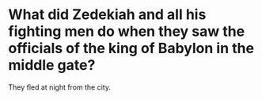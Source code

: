 # What did Zedekiah and all his fighting men do when they saw the officials of the king of Babylon in the middle gate?

They fled at night from the city.
